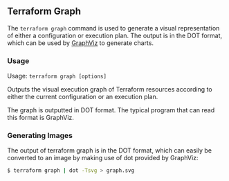 ## Terraform Graph

The `terraform graph` command is used to generate a visual representation of either a configuration or execution plan. The output is in the DOT format, which can be used by [GraphViz](https://www.graphviz.org/) to generate charts.

### Usage
Usage: `terraform graph [options]`

Outputs the visual execution graph of Terraform resources according to either the current configuration or an execution plan.

The graph is outputted in DOT format. The typical program that can read this format is GraphViz.

### Generating Images
The output of terraform graph is in the DOT format, which can easily be converted to an image by making use of dot provided by GraphViz:

```bash
$ terraform graph | dot -Tsvg > graph.svg
```